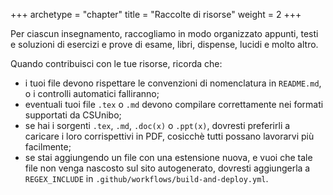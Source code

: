 +++
archetype = "chapter"
title = "Raccolte di risorse"
weight = 2
+++

Per ciascun insegnamento, raccogliamo in modo organizzato appunti, testi e
soluzioni di esercizi e prove di esame, libri, dispense, lucidi e molto altro.

Quando contribuisci con le tue risorse, ricorda che:

- i tuoi file devono rispettare le convenzioni di nomenclatura in `README.md`,
  o i controlli automatici falliranno;
- eventuali tuoi file `.tex` o `.md` devono compilare correttamente nei formati
  supportati da CSUnibo;
- se hai i sorgenti `.tex`, `.md`, `.doc(x)` o `.ppt(x)`, dovresti preferirli a
  caricare i loro corrispettivi in PDF, cosicchè tutti possano lavorarvi più
  facilmente;
- se stai aggiungendo un file con una estensione nuova, e vuoi che tale file non
  venga nascosto sul sito autogenerato, dovresti aggiungerla a `REGEX_INCLUDE`
  in `.github/workflows/build-and-deploy.yml`.
